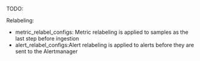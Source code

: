 TODO:

Relabeling:
* metric_relabel_configs: Metric relabeling is applied to samples as the last step before ingestion
* alert_relabel_configs:Alert relabeling is applied to alerts before they are sent to the Alertmanager